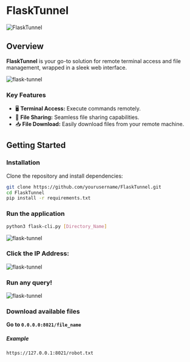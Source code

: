 # FlaskTunnel

![FlaskTunnel](https://img.shields.io/badge/FlaskTunnel-v1.0-brightgreen)

## Overview

**FlaskTunnel** is your go-to solution for remote terminal access and file management, wrapped in a sleek web interface.

<img src="https://i.ibb.co/kGH2P6m/flask-tunnel-3.png" alt="flask-tunnel"><br>


### Key Features
- 🖥️ **Terminal Access:** Execute commands remotely.
- 📁 **File Sharing:** Seamless file sharing capabilities.
- 📥 **File Download:** Easily download files from your remote machine.

## Getting Started

### Installation
Clone the repository and install dependencies:
```bash
git clone https://github.com/yourusername/FlaskTunnel.git
cd FlaskTunnel
pip install -r requirements.txt
```
### Run the application
```bash
python3 flask-cli.py [Directory_Name]
```
<img src="https://i.ibb.co/Ph7LLYt/flask-tunnel-1.png" alt="flask-tunnel">

### Click the IP Address:

<img src="https://i.ibb.co/xjhTxF8/flask-tunnel-2.png" alt="flask-tunnel">

### Run any query!

<img src="https://i.ibb.co/kGH2P6m/flask-tunnel-3.png" alt="flask-tunnel">

### Download available files

**Go to ```0.0.0.0:8021/file_name```**
##### Example
```bash
https://127.0.0.1:8021/robot.txt
```